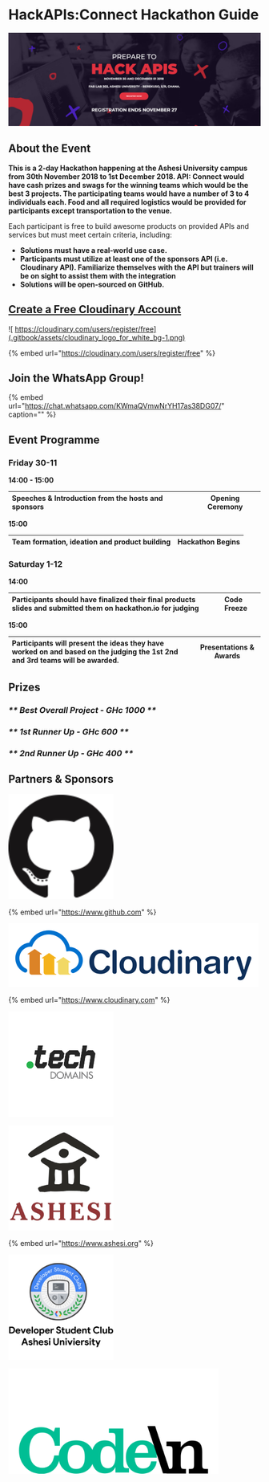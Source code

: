 # HackAPIs:Connect Hackathon Guide

![](.gitbook/assets/screen-shot-2018-11-21-at-6.43.06-pm.png)

## About the Event

**This is a 2-day Hackathon happening at the Ashesi University campus from 30th November 2018 to 1st December 2018. API: Connect would have cash prizes and swags for the winning teams which would be the best 3 projects. The participating teams would have a number of 3 to 4 individuals each. Food and all required logistics would be provided for participants except transportation to the venue.**

Each participant is free to build awesome products on provided APIs and services but must meet certain criteria, including:

* **Solutions must have a real-world use case.**    
* **Participants must utilize at least one of the sponsors API \(i.e. Cloudinary API\). Familiarize themselves with the API but trainers will be on sight to assist them with the integration**    
* **Solutions will be open-sourced on GitHub.**    

## [**Create a Free Cloudinary Account**](https://cloudinary.com/users/register/free)

![ https://cloudinary.com/users/register/free](.gitbook/assets/cloudinary_logo_for_white_bg-1.png)

{% embed url="https://cloudinary.com/users/register/free" %}

## **Join the WhatsApp Group!**

{% embed url="https://chat.whatsapp.com/KWmaQVmwNrYH17as38DG07/" caption="" %}

## **Event Programme**

### **Friday 30-11**

**14:00 - 15:00**

| **Speeches & Introduction from the hosts and sponsors** | Opening Ceremony |
| :--- | :---: |


**15:00**

| **Team formation, ideation and product building** | Hackathon Begins |
| :--- | :---: |


### **Saturday 1-12**

**14:00**

| Participants should have finalized their final products slides and submitted them on hackathon.io for judging | **Code Freeze** |
| :--- | :--- |


**15:00**

| **Participants will present the ideas they have  worked on and based on the judging the 1st 2nd and 3rd teams will be awarded.** | Presentations & Awards |
| :--- | :---: |


##                                                       Prizes

###                                          _**\*\*  Best Overall Project - GHc 1000 \*\***_

###                                                _**\*\* 1st Runner Up - GHc 600 \*\***_

###                                               _**\*\* 2nd Runner Up - GHc 400 \*\***_

## Partners & Sponsors

![Github](.gitbook/assets/b1.png)

{% embed url="https://www.github.com" %}

![Cloudinary](.gitbook/assets/cloudinary_logo_for_white_bg-1.png)

{% embed url="https://www.cloudinary.com" %}

![.tech Domains](.gitbook/assets/b3.png)

![Ashesi University Foundation](.gitbook/assets/b4.png)

{% embed url="https://www.ashesi.org" %}

  


![Developer Student Club \(Ashesi University\)](.gitbook/assets/b5.png)

![Code\n](.gitbook/assets/b6.png)



